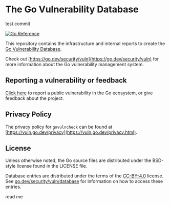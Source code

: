 # The Go Vulnerability Database

test commit

[![Go Reference](https://pkg.go.dev/badge/golang.org/x/vulndb.svg)](https://pkg.go.dev/golang.org/x/vulndb)

This repository contains the infrastructure and internal reports to create the
[Go Vulnerability Database](https://vuln.go.dev).

Check out [https://go.dev/security/vuln](https://go.dev/security/vuln) for more
information about the Go vulnerability management system.

## Reporting a vulnerability or feedback

[Click here](https://github.com/golang/vulndb/issues/new/choose) to report a
public vulnerability in the Go ecosystem, or give feedback about the project.

## Privacy Policy

The privacy policy for `govulncheck` can be found at
[https://vuln.go.dev/privacy](https://vuln.go.dev/privacy.html).

## License

Unless otherwise noted, the Go source files are distributed under
the BSD-style license found in the LICENSE file.

Database entries are distributed under the terms of the
[CC-BY-4.0](https://creativecommons.org/licenses/by/4.0/) license. See
[go.dev/security/vuln/database](https://go.dev/security/vuln/database) for
information on how to access these entries.


read me
